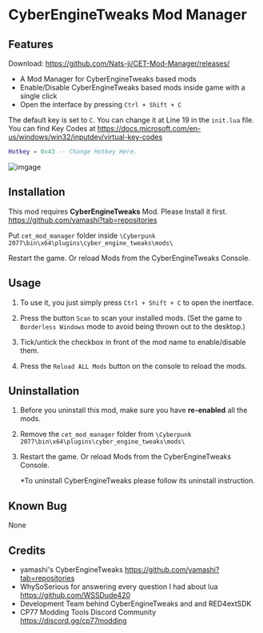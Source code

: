 # CyberEngineTweaks Mod Manager

## Features

Download: https://github.com/Nats-ji/CET-Mod-Manager/releases/

- A Mod Manager for CyberEngineTweaks based mods
- Enable/Disable CyberEngineTweaks based mods inside game with a single click
- Open the interface by pressing `Ctrl + Shift + C`

The default key is set to `C`. You can change it at Line 19 in the `init.lua` file. You can find Key Codes at https://docs.microsoft.com/en-us/windows/win32/inputdev/virtual-key-codes

```lua
Hotkey = 0x43 -- Change Hotkey Here.
```

![imgage](https://staticdelivery.nexusmods.com/mods/3333/images/895/895-1610480969-1242777005.png)

## Installation

This mod requires **CyberEngineTweaks** Mod. Please Install it first. https://github.com/yamashi?tab=repositories

Put `cet_mod_manager` folder inside `\Cyberpunk 2077\bin\x64\plugins\cyber_engine_tweaks\mods\`

Restart the game. Or reload Mods from the CyberEngineTweaks Console.

## Usage

1. To use it, you just simply press `Ctrl + Shift + C` to open the inertface.

2. Press the button `Scan` to scan your installed mods. (Set the game to `Borderless Windows` mode to avoid being thrown out to the desktop.)

3. Tick/untick the checkbox in front of the mod name to enable/disable them.

4. Press the `Reload ALL Mods` button on the console to reload the mods.

## Uninstallation

1. Before you uninstall this mod, make sure you have **re-enabled** all the mods.

2. Remove the `cet_mod_manager` folder from `\Cyberpunk 2077\bin\x64\plugins\cyber_engine_tweaks\mods\`

3. Restart the game. Or reload Mods from the CyberEngineTweaks Console.

   *To uninstall CyberEngineTweaks please follow its uninstall instruction.
   
## Known Bug

None

## Credits

- yamashi's CyberEngineTweaks https://github.com/yamashi?tab=repositories
- WhySoSerious for answering every question I had about lua https://github.com/WSSDude420
- Development Team behind CyberEngineTweaks and and RED4extSDK
- CP77 Modding Tools Discord Community https://discord.gg/cp77modding
